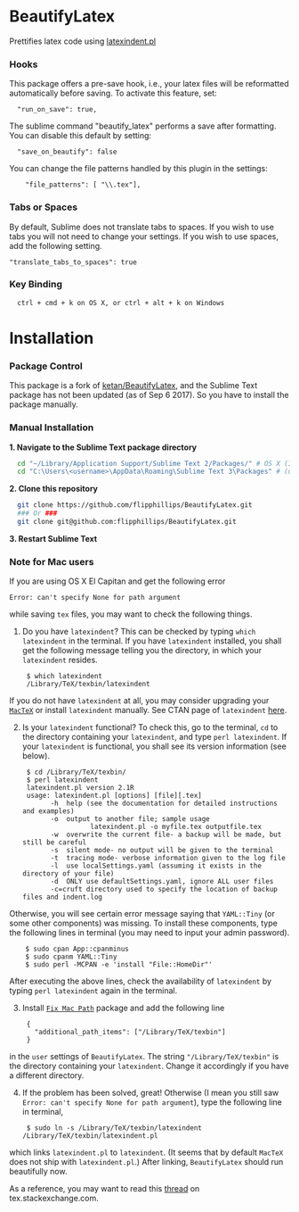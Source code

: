 # BeautifyLatex

Prettifies latex code using [latexindent.pl](https://github.com/cmhughes/latexindent.pl)

### Hooks

This package offers a pre-save hook, i.e., your latex files will be reformatted automatically before saving. To activate this feature, set:

```
  "run_on_save": true,
```


The sublime command "beautify_latex" performs a save after formatting. You can disable this default by setting:

```
  "save_on_beautify": false
```

You can change the file patterns handled by this plugin in the settings:

```
    "file_patterns": [ "\\.tex"],
```

### Tabs or Spaces

By default, Sublime does not translate tabs to spaces. If you wish to use tabs you will not need to change your settings. If you wish to use spaces, add the following setting.

```
"translate_tabs_to_spaces": true
```

### Key Binding

```
  ctrl + cmd + k on OS X, or ctrl + alt + k on Windows
```

# Installation

### Package Control
This package is a fork of [ketan/BeautifyLatex](https://github.com/ketan/BeautifyLatex), and the Sublime Text package has not been updated (as of Sep 6 2017). So you have to install the package manually.

### Manual Installation

**1. Navigate to the Sublime Text package directory**
```bash
  cd "~/Library/Application Support/Sublime Text 2/Packages/" # OS X (I think)
  cd "C:\Users\<username>\AppData\Roaming\Sublime Text 3\Packages" # (using Windows 10)
```
**2. Clone this repository**
```bash
  git clone https://github.com/flipphillips/BeautifyLatex.git
  ### Or ###
  git clone git@github.com:flipphillips/BeautifyLatex.git
```

**3. Restart Sublime Text**

### Note for Mac users
If you are using OS X El Capitan and get the following error 

    Error: can't specify None for path argument

while saving `tex` files, you may want to check the following things.

1. Do you have `latexindent`? This can be checked by typing `which latexindent` in the terminal. If you have `latexindent` installed, you shall get the following message telling you the directory, in which your `latexindent` resides.

        $ which latexindent
        /Library/TeX/texbin/latexindent

  If you do not have `latexindent` at all, you may consider upgrading your [`MacTeX`](http://tug.org/mactex/) or install `latexindent` manually. See CTAN page of `latexindent` [here](https://www.ctan.org/pkg/latexindent?lang=en).

2. Is your `latexindent` functional? To check this, go to the terminal, `cd` to the directory containing your `latexindent`, and type `perl latexindent`. If your `latexindent` is functional, you shall see its version information (see below).

        $ cd /Library/TeX/texbin/
        $ perl latexindent
        latexindent.pl version 2.1R
        usage: latexindent.pl [options] [file][.tex]
              -h  help (see the documentation for detailed instructions and examples)
              -o  output to another file; sample usage
                        latexindent.pl -o myfile.tex outputfile.tex
              -w  overwrite the current file- a backup will be made, but still be careful
              -s  silent mode- no output will be given to the terminal
              -t  tracing mode- verbose information given to the log file
              -l  use localSettings.yaml (assuming it exists in the directory of your file)
              -d  ONLY use defaultSettings.yaml, ignore ALL user files
              -c=cruft directory used to specify the location of backup files and indent.log

  Otherwise, you will see certain error message saying that `YAML::Tiny` (or some other components) was missing. To install these components, type the following lines in terminal (you may need to input your admin password).


        $ sudo cpan App::cpanminus
        $ sudo cpanm YAML::Tiny
        $ sudo perl -MCPAN -e 'install "File::HomeDir"'


  After executing the above lines, check the availability of `latexindent` by typing `perl latexindent` again in the terminal.

3. Install [`Fix Mac Path`](https://packagecontrol.io/packages/Fix%20Mac%20Path) package and add the following line

        {
          "additional_path_items": ["/Library/TeX/texbin"]
        }

  in the `user` settings of `BeautifyLatex`. The string `"/Library/TeX/texbin"` is the directory containing your `latexindent`. Change it accordingly if you have a different directory.

4. If the problem has been solved, great! Otherwise (I mean you still saw `Error: can't specify None for path argument`), type the following line in terminal,
        
        $ sudo ln -s /Library/TeX/texbin/latexindent /Library/TeX/texbin/latexindent.pl
    
  which links `latexindent.pl` to `latexindent`. (It seems that by default `MacTeX` does not ship with `latexindent.pl`.) After linking, `BeautifyLatex` should run beautifully now.

As a reference, you may want to read this [thread](http://tex.stackexchange.com/questions/326600/use-latexindent-pl-with-beautifylatex-in-sublime-text/326619?noredirect=1#comment799934_326619) on tex.stackexchange.com.
